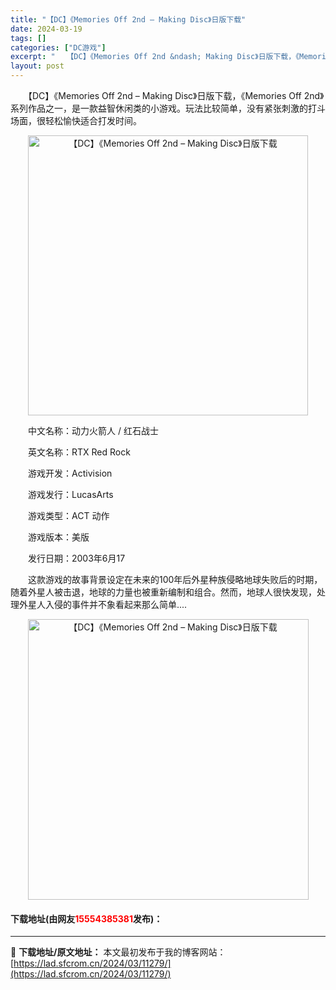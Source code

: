 ```yaml
---
title: "【DC】《Memories Off 2nd – Making Disc》日版下载"
date: 2024-03-19
tags: []
categories: ["DC游戏"]
excerpt: "　　【DC】《Memories Off 2nd &ndash; Making Disc》日版下载，《Memories Off 2nd》系列作品之一，是一款益智休闲类的小游戏。玩法比较简单，没有紧张刺激的打斗场面，很轻松愉快适合打发时间。 　　中文名称：动力火箭人 / 红石战士 　　英文名称：RTX &hellip;"
layout: post
---
```


 <p>　　【DC】《Memories Off 2nd &ndash; Making Disc》日版下载，《Memories Off 2nd》系列作品之一，是一款益智休闲类的小游戏。玩法比较简单，没有紧张刺激的打斗场面，很轻松愉快适合打发时间。</p> <p align="center"><img align="" border="0" src="https://lad.sfcrom.cn/wp-content/uploads/2024/03/20240319_65f9b3b12128e.png" width="448" alt="【DC】《Memories Off 2nd – Making Disc》日版下载" /></p> <p>　　中文名称：动力火箭人 / 红石战士</p> <p>　　英文名称：RTX Red Rock</p> <p>　　游戏开发：Activision</p> <p>　　游戏发行：LucasArts</p> <p>　　游戏类型：ACT 动作</p> <p>　　游戏版本：美版</p> <p>　　发行日期：2003年6月17</p> <p>　　这款游戏的故事背景设定在未来的100年后外星种族侵略地球失败后的时期，随着外星人被击退，地球的力量也被重新编制和组合。然而，地球人很快发现，处理外星人入侵的事件并不象看起来那么简单....</p> <p align="center"><img align="" border="0" src="https://lad.sfcrom.cn/wp-content/uploads/2024/03/20240319_65f9b3b1a6b28.png" width="449" alt="【DC】《Memories Off 2nd – Making Disc》日版下载" /></p> <p><h4>下载地址(由网友<font color="red">15554385381</font>发布)：</h4></p> 

---
📖 **下载地址/原文地址：** 本文最初发布于我的博客网站：[https://lad.sfcrom.cn/2024/03/11279/](https://lad.sfcrom.cn/2024/03/11279/)
